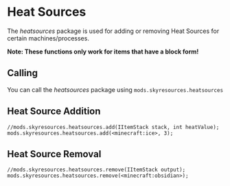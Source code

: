 # Heat Sources

The *heatsources* package is used for adding or removing Heat Sources for certain machines/processes.

**Note: These functions only work for items that have a block form!**

## Calling

You can call the *heatsources* package using `mods.skyresources.heatsources`

## Heat Source Addition

```zenscript
//mods.skyresources.heatsources.add(IItemStack stack, int heatValue);
mods.skyresources.heatsources.add(<minecraft:ice>, 3);
```

## Heat Source Removal

```zenscript
//mods.skyresources.heatsources.remove(IItemStack output);
mods.skyresources.heatsources.remove(<minecraft:obsidian>);
```